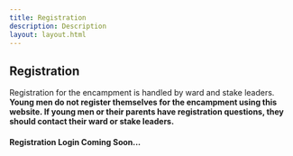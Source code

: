```yaml
---
title: Registration
description: Description
layout: layout.html
---
```


## Registration

Registration for the encampment is handled by ward and stake leaders. **Young men do not register themselves for the encampment using this website. If young men or their parents have registration questions, they should contact their ward or stake leaders.**

#### Registration Login Coming Soon...
